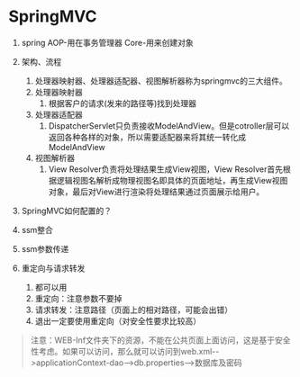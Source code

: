 # SpringMVC
1. spring
AOP-用在事务管理器
Core-用来创建对象

2. 架构、流程
	1. 处理器映射器、处理器适配器、视图解析器称为springmvc的三大组件。
	2. 处理器映射器
		1. 根据客户的请求(发来的路径等)找到处理器
	3. 处理器适配器
		1. DispatcherServlet只负责接收ModelAndView。但是cotroller层可以返回各种各样的对象，所以需要适配器来将其统一转化成ModelAndView
	4. 视图解析器
		1. View Resolver负责将处理结果生成View视图，View Resolver首先根据逻辑视图名解析成物理视图名即具体的页面地址，再生成View视图对象，最后对View进行渲染将处理结果通过页面展示给用户。
3. SpringMVC如何配置的？
4. ssm整合
5. ssm参数传递

6. 重定向与请求转发
	1. 都可以用
	2. 重定向：注意参数不要掉
	3. 请求转发：注意路径（页面上的相对路径，可能会出错）
	4. 退出一定要使用重定向（对安全性要求比较高）

>注意：WEB-Inf文件夹下的资源，不能在公共页面上面访问，这是基于安全性考虑。如果可以访问，那么就可以访问到web.xml-->applicationContext-dao-->db.properties-->数据库及密码